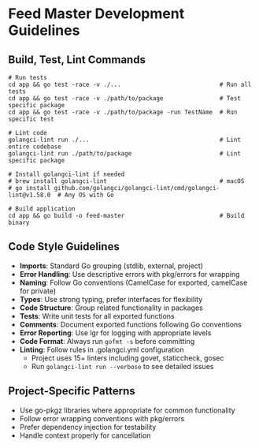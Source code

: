 # Feed Master Development Guidelines

## Build, Test, Lint Commands
```
# Run tests
cd app && go test -race -v ./...                            # Run all tests
cd app && go test -race -v ./path/to/package                # Test specific package
cd app && go test -race -v ./path/to/package -run TestName  # Run specific test

# Lint code
golangci-lint run ./...                                     # Lint entire codebase
golangci-lint run ./path/to/package                         # Lint specific package

# Install golangci-lint if needed
# brew install golangci-lint                                # macOS
# go install github.com/golangci/golangci-lint/cmd/golangci-lint@v1.58.0  # Any OS with Go

# Build application
cd app && go build -o feed-master                           # Build binary
```

## Code Style Guidelines
- **Imports**: Standard Go grouping (stdlib, external, project)
- **Error Handling**: Use descriptive errors with pkg/errors for wrapping
- **Naming**: Follow Go conventions (CamelCase for exported, camelCase for private)
- **Types**: Use strong typing, prefer interfaces for flexibility
- **Code Structure**: Group related functionality in packages
- **Tests**: Write unit tests for all exported functions
- **Comments**: Document exported functions following Go conventions
- **Error Reporting**: Use lgr for logging with appropriate levels
- **Code Format**: Always run `gofmt -s` before committing
- **Linting**: Follow rules in .golangci.yml configuration
  - Project uses 15+ linters including govet, staticcheck, gosec
  - Run `golangci-lint run --verbose` to see detailed issues

## Project-Specific Patterns
- Use go-pkgz libraries where appropriate for common functionality
- Follow error wrapping conventions with pkg/errors
- Prefer dependency injection for testability
- Handle context properly for cancellation